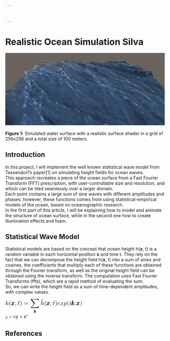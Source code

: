 ```yaml
---


---
```



<h1 id="realistic-ocean-simulation-silva">Realistic Ocean Simulation Silva</h1>
<p><img src="img/overview.png" alt="overview"></p>
<p><strong>Figure 1:</strong> Simulated water surface with a realistic surface shader in a grid of 256x256 and a total size of 100 meters.</p>
<h2 id="introduction">Introduction</h2>
<p>In this project, I will implement the well known statistical wave model from Tessendorf’s paper[1] on simulating height fields for ocean waves.<br>
This approach recreates a piece of the ocean surface from a Fast Fourier Transform (FFT) prescription, with user-controllable size and resolution, and which can be tiled seamlessly over a larger domain.<br>
Each point contains a large sum of sine waves with different amplitudes and phases; however, these functions comes from using statistical-empirical models of the ocean, based on oceanographic research.<br>
In the first part of this article, I will be explaining how to model and animate the structure of ocean surface, while in the second one how to create illumination effects and foam.</p>
<h2 id="statistical-wave-model">Statistical Wave Model</h2>
<p>Statistical models are based on the concept that ocean height h(<strong>x</strong>, t) is a random variable in each horizontal position <strong>x</strong> and time t.  They rely on the fact that we can decompose the height field h(<strong>x</strong>, t) into a sum of sines and cosines, the coefficients that multiply each of these functions are obtained through the Fourier transform, as well as the original height field can be obtained using the inverse transform. The computation uses Fast Fourier Transforms (ffts), which are a rapid method of evaluating the sum.<br>
So, we can write the height field as a sum of time-dependent amplitudes, with complex values.</p>
<p><img src="img/eq1.png" alt=""><br>
<span class="katex--display"><span class="katex-display"><span class="katex"><span class="katex-mathml"><math><semantics><mrow><mi>y</mi><mo>=</mo><mover accent="true"><mi>a</mi><mo>⃗</mo></mover></mrow><annotation encoding="application/x-tex">
y = \vec{a}
</annotation></semantics></math></span><span class="katex-html" aria-hidden="true"><span class="base"><span class="strut" style="height: 0.625em; vertical-align: -0.19444em;"></span><span class="mord mathdefault" style="margin-right: 0.03588em;">y</span><span class="mspace" style="margin-right: 0.277778em;"></span><span class="mrel">=</span><span class="mspace" style="margin-right: 0.277778em;"></span></span><span class="base"><span class="strut" style="height: 0.714em; vertical-align: 0em;"></span><span class="mord accent"><span class="vlist-t"><span class="vlist-r"><span class="vlist" style="height: 0.714em;"><span class="" style="top: -3em;"><span class="pstrut" style="height: 3em;"></span><span class="mord"><span class="mord mathdefault">a</span></span></span><span class="" style="top: -3em;"><span class="pstrut" style="height: 3em;"></span><span class="accent-body" style="left: -0.2355em;"><span class="overlay" style="height: 0.714em; width: 0.471em;"><svg width="0.471em" height="0.714em" style="width:0.471em" viewBox="0 0 471 714" preserveAspectRatio="xMinYMin"><path d="M377 20c0-5.333 1.833-10 5.5-14S391 0 397 0c4.667 0 8.667 1.667 12 5
3.333 2.667 6.667 9 10 19 6.667 24.667 20.333 43.667 41 57 7.333 4.667 11
10.667 11 18 0 6-1 10-3 12s-6.667 5-14 9c-28.667 14.667-53.667 35.667-75 63
-1.333 1.333-3.167 3.5-5.5 6.5s-4 4.833-5 5.5c-1 .667-2.5 1.333-4.5 2s-4.333 1
-7 1c-4.667 0-9.167-1.833-13.5-5.5S337 184 337 178c0-12.667 15.667-32.333 47-59
H213l-171-1c-8.667-6-13-12.333-13-19 0-4.667 4.333-11.333 13-20h359
c-16-25.333-24-45-24-59z"></path></svg></span></span></span></span></span></span></span></span></span></span></span></span></p>
<h2 id="references">References</h2>

